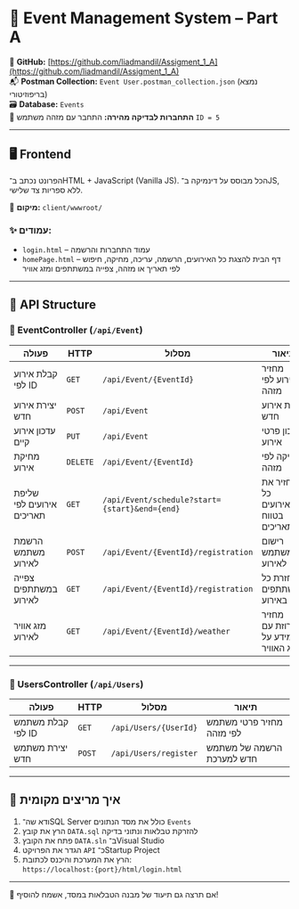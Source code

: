 # 🎉 Event Management System – Part A

🔗 **GitHub:** [https://github.com/liadmandil/Assigment_1_A](https://github.com/liadmandil/Assigment_1_A)  
📬 **Postman Collection:** `Event User.postman_collection.json` (נמצא בריפוזיטורי)  
🗃️ **Database:** `Events`  
🧪 **התחברות לבדיקה מהירה:** התחבר עם מזהה משתמש `ID = 5`

---

## 🖥️ Frontend

הפרונט נכתב ב־HTML + JavaScript (Vanilla JS). הכל מבוסס על דינמיקה ב־JS, ללא ספריות צד שלישי.

📂 **מיקום:** `client/wwwroot/`

### ✨ עמודים:
- `login.html` – עמוד התחברות והרשמה  
- `homePage.html` – דף הבית להצגת כל האירועים, הרשמה, עריכה, מחיקה, חיפוש לפי תאריך או מזהה, צפייה במשתתפים ומזג אוויר

---

## 🧩 API Structure

### 🔹 EventController (`/api/Event`)

| פעולה                     | HTTP   | מסלול                                                              | תיאור                                 |
|---------------------------|--------|--------------------------------------------------------------------|---------------------------------------|
| קבלת אירוע לפי ID        | `GET`  | `/api/Event/{EventId}`                                            | מחזיר אירוע לפי מזהה                 |
| יצירת אירוע חדש          | `POST` | `/api/Event`                                                      | יצירת אירוע חדש                      |
| עדכון אירוע קיים         | `PUT`  | `/api/Event`                                                      | עדכון פרטי אירוע                     |
| מחיקת אירוע              | `DELETE`| `/api/Event/{EventId}`                                           | מחיקה לפי מזהה                       |
| שליפת אירועים לפי תאריכים| `GET`  | `/api/Event/schedule?start={start}&end={end}`                     | מחזיר את כל האירועים בטווח תאריכים   |
| הרשמת משתמש לאירוע       | `POST` | `/api/Event/{EventId}/registration`                               | רישום משתמש לאירוע                   |
| צפייה במשתתפים לאירוע    | `GET`  | `/api/Event/{EventId}/registration`                               | החזרת כל המשתתפים באירוע             |
| מזג אוויר לאירוע         | `GET`  | `/api/Event/{EventId}/weather`                                    | מחזיר מחרוזת עם מידע על מזג האוויר   |

---

### 🔹 UsersController (`/api/Users`)

| פעולה              | HTTP   | מסלול                    | תיאור                         |
|--------------------|--------|---------------------------|-------------------------------|
| קבלת משתמש לפי ID | `GET`  | `/api/Users/{UserId}`     | מחזיר פרטי משתמש לפי מזהה    |
| יצירת משתמש חדש   | `POST` | `/api/Users/register`     | הרשמה של משתמש חדש למערכת    |

---

## 🚀 איך מריצים מקומית

1. ודא שה־SQL Server כולל את מסד הנתונים `Events`
2. הרץ את קובץ `DATA.sql` להזרקת טבלאות ונתוני בדיקה
3. פתח את הקובץ `DATA.sln` ב־Visual Studio
4. הגדר את הפרויקט `API` כ־Startup Project
5. הרץ את המערכת והיכנס לכתובת:  
   `https://localhost:{port}/html/login.html`

---

🧠 אם תרצה גם תיעוד של מבנה הטבלאות במסד, אשמח להוסיף!
